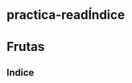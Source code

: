 # practica-readÍndice
<html>
  <head>
    <meta charset="utf-8"/>
    <title>Frutas</title>
  </head>
  <body>
    <h1><font=Arial>Frutas</h1>
    <h2>Indice</h2>
    
   
  
  
</html>
 
